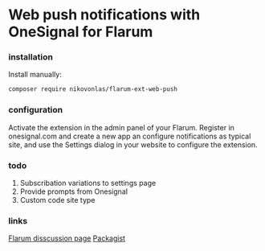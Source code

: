 # Web push notifications with OneSignal for Flarum

### installation

Install manually:

```bash
composer require nikovonlas/flarum-ext-web-push
```

### configuration

Activate the extension in the admin panel of your Flarum.
Register in onesignal.com and create a new app an configure notifications as typical site, and use the Settings dialog in your website to configure the extension.

### todo
1. Subscribation variations to settings page
2. Provide prompts from Onesignal
3. Custom code site type

### links
[Flarum disscussion page](https://discuss.flarum.org/d/20784-onesignal-web-push-notifications)
[Packagist](https://packagist.org/packages/nikovonlas/flarum-ext-web-push)
